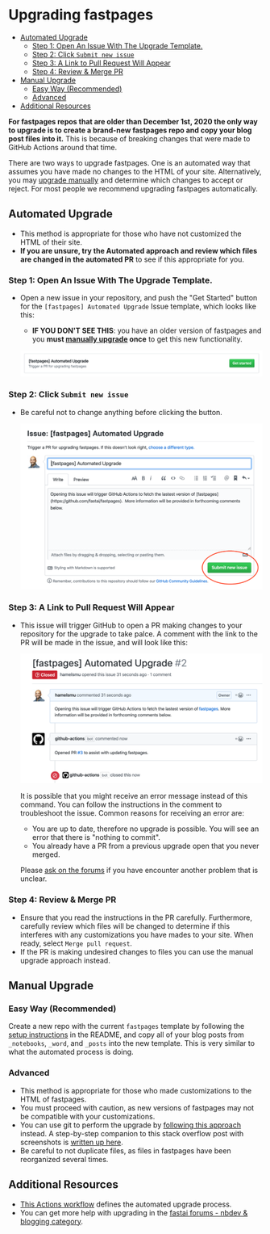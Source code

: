 # Upgrading fastpages

<!-- TOC depthFrom:1 depthTo:6 withLinks:1 updateOnSave:1 orderedList:0 -->

- [Automated Upgrade](#automated-upgrade)
    - [Step 1: Open An Issue With The Upgrade Template.](#step-1-open-an-issue-with-the-upgrade-template)
    - [Step 2: Click `Submit new issue`](#step-2-click-submit-new-issue)
    - [Step 3: A Link to Pull Request Will Appear](#step-3-a-link-to-pull-request-will-appear)
    - [Step 4: Review & Merge PR](#step-4-review-merge-pr)
- [Manual Upgrade](#manual-upgrade)
    - [Easy Way (Recommended)](#easy-way-recommended)
    - [Advanced](#advanced)
- [Additional Resources](#additional-resources)
<!-- /TOC -->


**For fastpages repos that are older than December 1st, 2020 the only way to upgrade is to create a brand-new fastpages repo and copy your blog post files into it.**  This is because of breaking changes that were made to GitHub Actions around that time.

There are two ways to upgrade fastpages.  One is an automated way that assumes you have made no changes to the HTML of your site. Alternatively, you may [upgrade manually](#manual-upgrade) and determine which changes to accept or reject.  For most people we recommend upgrading fastpages automatically.

## Automated Upgrade

 - This method is appropriate for those who have not customized the HTML of their site.  
 - **If you are unsure, try the Automated approach and review which files are changed in the automated PR** to see if this appropriate for you.

### Step 1: Open An Issue With The Upgrade Template.

- Open a new issue in your repository, and push the "Get Started" button for the `[fastpages] Automated Upgrade` Issue template, which looks like this:
    - **IF YOU DON'T SEE THIS**: you have an older version of fastpages and you **must [manually upgrade](#manual-upgrade) once** to get this new functionality.

    ![](upgrade_step1.png)

### Step 2: Click `Submit new issue`

- Be careful not to change anything before clicking the button.

    ![](upgrade_step2.png)

### Step 3: A Link to Pull Request Will Appear

- This issue will trigger GitHub to open a PR making changes to your repository for the upgrade to take palce.  A comment with the link to the PR will be made in the issue, and will look like this:

    ![](upgrade_step3.png)

    It is possible that you might receive an error message instead of this command.  You can follow the instructions in the comment to troubleshoot the issue.  Common reasons for receiving an error are:

    - You are up to date, therefore no upgrade is possible.  You will see an error that there is "nothing to commit".
    - You already have a PR from a previous upgrade open that you never merged.

    Please [ask on the forums](https://forums.fast.ai/) if you have encounter another problem that is unclear.

### Step 4: Review & Merge PR

- Ensure that you read the instructions in the PR carefully.  Furthermore, carefully review which files will be changed to determine if this interferes with any customizations you have mades to your site.  When ready, select `Merge pull request`.  
- If the PR is making undesired changes to files you can use the manual upgrade approach instead.

## Manual Upgrade

### Easy Way (Recommended)

Create a new repo with the current `fastpages` template by following the [setup instructions](https://github.com/fastai/fastpages#setup-instructions) in the README, and copy all of your blog posts from `_notebooks`, `_word`, and `_posts` into the new template.  This is very similar to what the automated process is doing.

### Advanced

- This method is appropriate for those who made customizations to the HTML of fastpages.  
- You must proceed with caution, as new versions of fastpages may not be compatible with your customizations.
- You can use git to perform the upgrade by [following this approach](https://stackoverflow.com/questions/56577184/github-pull-changes-from-a-template-repository/56577320) instead.  A step-by-step companion to this stack overflow post with screenshots is [written up here](https://github.com/fastai/fastpages/issues/163#issuecomment-593766189).
- Be careful to not duplicate files, as files in fastpages have been reorganized several times.


## Additional Resources

- [This Actions workflow](/.github/workflows/upgrade.yaml) defines the automated upgrade process.
- You can get more help with upgrading in the [fastai forums - nbdev & blogging category](https://forums.fast.ai/c/fastai-users/nbdev/48).
